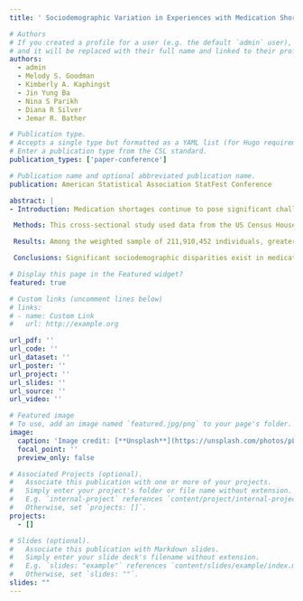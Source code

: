 ```yaml
---
title: ' Sociodemographic Variation in Experiences with Medication Shortages among US Adults'

# Authors
# If you created a profile for a user (e.g. the default `admin` user), write the username (folder name) here
# and it will be replaced with their full name and linked to their profile.
authors:
  - admin
  - Melody S. Goodman
  - Kimberly A. Kaphingst
  - Jin Yung Ba
  - Nina S Parikh
  - Diana R Silver
  - Jemar R. Bather

# Publication type.
# Accepts a single type but formatted as a YAML list (for Hugo requirements).
# Enter a publication type from the CSL standard.
publication_types: ['paper-conference']

# Publication name and optional abbreviated publication name.
publication: American Statistical Association StatFest Conference

abstract: |
- Introduction: Medication shortages continue to pose significant challenges within the US healthcare system. However, there is limited knowledge about the associations between sociodemographic factors and the likelihood of experiencing shortages with prescribed medications and over-the-counter medications. 

 Methods: This cross-sectional study used data from the US Census Household Pulse Survey (August–October 2023), a nationally representative survey of adults aged 18 and above. Sociodemographic factors included age, gender identity, race/ethnicity, marital and employment status, educational attainment, household income, number of children, health insurance, depression and anxiety symptoms, disability status, and region. Weighted multivariable models estimated adjusted odds ratios (ORs) and 95% confidence intervals (CIs). Sensitivity analysis was conducted using the same models; individuals with missing health insurance coverage were excluded.

 Results: Among the weighted sample of 211,910,452 individuals, greater shortage experiences with prescribed and over-the-counter medications were associated with middle age (e.g., 45-64 years, OR 1.35, 95% CI 1.14-1.58), transgender/other gender identity (OR 2.11, 95% CI 1.77-2.51), higher educational attainment (e.g., graduate degrees, OR 1.60, 95% CI 1.48-1.73), higher number of children (e.g., three or more children, OR 1.43, 95% CI 1.29-1.58), having depression (OR 1.49, 95% CI 1.39-1.61) and anxiety symptoms (OR 2.13, 95% CI 1.90-2.38), and being disabled (OR 2.21, 95% CI 2.06-2.36). Being employed (OR 0.84, 95% CI 0.76-0.93) and having a higher household income (e.g., $100,000-$149,999, OR 0.66, 95% CI 0.57-0.76) were associated with a lower likelihood of experiencing shortages.

 Conclusions: Significant sociodemographic disparities exist in medication shortages among US adults, particularly affecting those with lower socioeconomic status, transgender identities, mental health issues, and disabilities. Targeted interventions, improved drug supply chains, and equitable drug coverage are essential to reduce health inequities and improve outcomes.

# Display this page in the Featured widget?
featured: true

# Custom links (uncomment lines below)
# links:
# - name: Custom Link
#   url: http://example.org

url_pdf: ''
url_code: ''
url_dataset: ''
url_poster: ''
url_project: ''
url_slides: ''
url_source: ''
url_video: ''

# Featured image
# To use, add an image named `featured.jpg/png` to your page's folder.
image:
  caption: 'Image credit: [**Unsplash**](https://unsplash.com/photos/pLCdAaMFLTE)'
  focal_point: ''
  preview_only: false

# Associated Projects (optional).
#   Associate this publication with one or more of your projects.
#   Simply enter your project's folder or file name without extension.
#   E.g. `internal-project` references `content/project/internal-project/index.md`.
#   Otherwise, set `projects: []`.
projects:
  - []

# Slides (optional).
#   Associate this publication with Markdown slides.
#   Simply enter your slide deck's filename without extension.
#   E.g. `slides: "example"` references `content/slides/example/index.md`.
#   Otherwise, set `slides: ""`.
slides: ""
---
```

